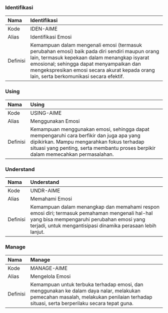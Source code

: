 ### Identifikasi

Nama | Identifikasi
:----|:----
Kode | IDEN-AIME
Alias | Identifikasi Emosi
Definisi | Kemampuan dalam mengenali emosi (termasuk perubahan emosi) baik pada diri sendiri maupun orang lain, termasuk kepekaan dalam menangkap isyarat emosional; sehingga dapat menyampaikan dan mengekspresikan emosi secara akurat kepada orang lain, serta berkomunikasi secara efektif.


### Using

Nama  | Using
:-----|:----
Kode  | USING-AIME
Alias | Menggunakan Emosi
Definisi | Kemampuan menggunakan emosi, sehingga dapat mempengaruhi cara berfikir dan juga apa yang dipikirkan. Mampu mengarahkan fokus terhadap situasi yang penting, serta membantu proses berpikir dalam memecahkan permasalahan.


### Understand

Nama  | Understand
:-----|:----
Kode  | UNDR-AIME
Alias | Memahami Emosi
Definisi | Kemampuan dalam menangkap dan memahami respon emosi diri; termasuk pemahaman mengenali hal-hal yang bisa mempengaruhi perubahan emosi yang terjadi, untuk mengantisipasi dinamika perasaan lebih lanjut.


### Manage

Nama  | Manage
:-----|:----
Kode  | MANAGE-AIME
Alias | Mengelola Emosi
Definisi | Kemampuan untuk terbuka terhadap emosi, dan menggunakan ke dalam daya nalar, melakukan pemecahan masalah, melakukan penilaian terhadap situasi, serta berperilaku secara tepat guna.